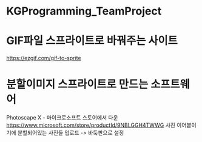 # KGProgramming_TeamProject

# GIF파일 스프라이트로 바꿔주는 사이트
https://ezgif.com/gif-to-sprite

# 분할이미지 스프라이트로 만드는 소프트웨어
Photoscape X - 마이크로소프트 스토어에서 다운
https://www.microsoft.com/store/productId/9NBLGGH4TWWG
사진 이어붙이기에 분할되어있는 사진들 업로드 -> 바둑판으로 설정
